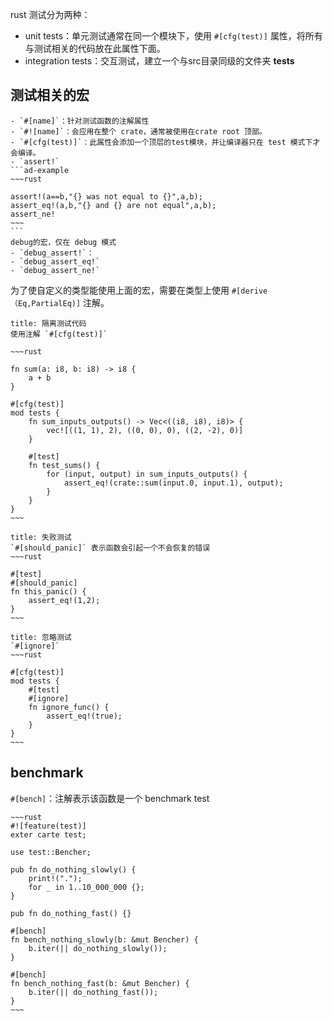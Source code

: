 rust 测试分为两种：
- unit tests：单元测试通常在同一个模块下，使用 `#[cfg(test)]` 属性，将所有与测试相关的代码放在此属性下面。
- integration tests：交互测试，建立一个与src目录同级的文件夹 **tests**

## 测试相关的宏
````ad-note
- `#[name]`：针对测试函数的注解属性
- `#![name]`：会应用在整个 crate，通常被使用在crate root 顶部。
- `#[cfg(test)]`：此属性会添加一个顶层的test模块，并让编译器只在 test 模式下才会编译。
- `assert!`
```ad-example
~~~rust

assert!(a==b,"{} was not equal to {}",a,b);
assert_eq!(a,b,"{} and {} are not equal",a,b);
assert_ne!
~~~
```
debug的宏，仅在 debug 模式
- `debug_assert!`：
- `debug_assert_eq!`
- `debug_assert_ne!`
````

为了使自定义的类型能使用上面的宏，需要在类型上使用 `#[derive（Eq,PartialEq)]` 注解。

````ad-note
title: 隔离测试代码
使用注解 `#[cfg(test)]`

~~~rust

fn sum(a: i8, b: i8) -> i8 {
    a + b
}

#[cfg(test)]
mod tests {
    fn sum_inputs_outputs() -> Vec<((i8, i8), i8)> {
        vec![((1, 1), 2), ((0, 0), 0), ((2, -2), 0)]
    }

    #[test]
    fn test_sums() {
        for (input, output) in sum_inputs_outputs() {
            assert_eq!(crate::sum(input.0, input.1), output);
        }
    }
}
~~~
````

````ad-note
title: 失败测试
`#[should_panic]` 表示函数会引起一个不会恢复的错误
~~~rust

#[test]
#[should_panic]
fn this_panic() {
	assert_eq!(1,2);
}
~~~
````

````ad-note
title: 忽略测试
`#[ignore]`
~~~rust

#[cfg(test)]
mod tests {
	#[test]
	#[ignore]
	fn ignore_func() {
		assert_eq!(true);
	}
}
~~~
````

## benchmark
`#[bench]`：注解表示该函数是一个 benchmark test

````ad-note
~~~rust
#![feature(test)]
exter carte test;

use test::Bencher;

pub fn do_nothing_slowly() {
	print!(".");
	for _ in 1..10_000_000 {};
}

pub fn do_nothing_fast() {}

#[bench]
fn bench_nothing_slowly(b: &mut Bencher) {
	b.iter(|| do_nothing_slowly());
}

#[bench]
fn bench_nothing_fast(b: &mut Bencher) {
	b.iter(|| do_nothing_fast());
}
~~~
````